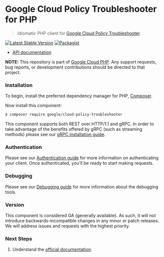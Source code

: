 # Google Cloud Policy Troubleshooter for PHP

> Idiomatic PHP client for [Google Cloud Policy Troubleshooter](https://cloud.google.com/iam).

[![Latest Stable Version](https://poser.pugx.org/google/cloud-policy-troubleshooter/v/stable)](https://packagist.org/packages/google/cloud-policy-troubleshooter) [![Packagist](https://img.shields.io/packagist/dm/google/cloud-policy-troubleshooter.svg)](https://packagist.org/packages/google/cloud-policy-troubleshooter)

* [API documentation](https://cloud.google.com/php/docs/reference/cloud-policy-troubleshooter/latest)

**NOTE:** This repository is part of [Google Cloud PHP](https://github.com/googleapis/google-cloud-php). Any
support requests, bug reports, or development contributions should be directed to
that project.

### Installation

To begin, install the preferred dependency manager for PHP, [Composer](https://getcomposer.org/).

Now install this component:

```sh
$ composer require google/cloud-policy-troubleshooter
```

This component supports both REST over HTTP/1.1 and gRPC. In order to take advantage of the benefits offered by gRPC (such as streaming methods)
please see our [gRPC installation guide](https://cloud.google.com/php/grpc).

### Authentication

Please see our [Authentication guide](https://github.com/googleapis/google-cloud-php/blob/main/AUTHENTICATION.md) for more information
on authenticating your client. Once authenticated, you'll be ready to start making requests.

### Debugging

Please see our [Debugging guide](https://github.com/googleapis/google-cloud-php/blob/main/DEBUG.md)
for more information about the debugging tools.

### Version

This component is considered GA (generally available). As such, it will not introduce backwards-incompatible changes in
any minor or patch releases. We will address issues and requests with the highest priority.

### Next Steps

1. Understand the [official documentation](https://cloud.google.com/iam/docs).
